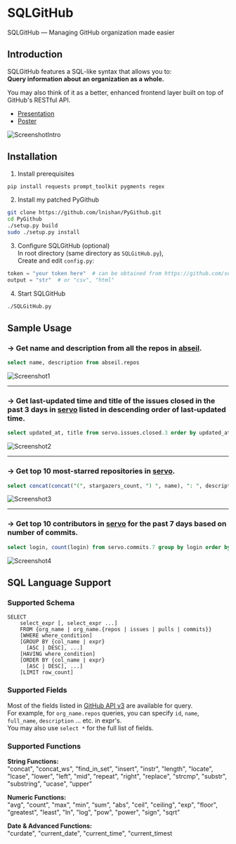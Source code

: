 # SQLGitHub

SQLGitHub — Managing GitHub organization made easier


## Introduction

SQLGitHub features a SQL-like syntax that allows you to:   
**Query information about an organization as a whole.**

You may also think of it as a better, enhanced frontend layer built on top of GitHub's RESTful API.

- [Presentation](assets/slides.pdf)
- [Poster](assets/poster.pdf)

![ScreenshotIntro](https://i.imgur.com/Ii355Ds.png)


## Installation

1. Install prerequisites  
```bash
pip install requests prompt_toolkit pygments regex
```

2. Install my patched PyGithub  
```bash
git clone https://github.com/lnishan/PyGithub.git
cd PyGithub
./setup.py build
sudo ./setup.py install
```

3. Configure SQLGitHub (optional)  
In root directory (same directory as `SQLGitHub.py`),  
Create and edit `config.py`:  
```python
token = "your token here"  # can be obtained from https://github.com/settings/tokens
output = "str"  # or "csv", "html"
```

4. Start SQLGitHub  
```bash
./SQLGitHub.py
```

## Sample Usage

### → Get name and description from all the repos in [abseil](https://github.com/abseil).

```sql
select name, description from abseil.repos
```

![Screenshot1](https://i.imgur.com/OG5c2GS.png)

---

### → Get last-updated time and title of the issues closed in the past 3 days in [servo](https://github.com/servo) listed in descending order of last-updated time.

```sql
select updated_at, title from servo.issues.closed.3 order by updated_at desc
```

![Screenshot2](https://i.imgur.com/nyXdiEh.png)

---

### → Get top 10 most-starred repositories in [servo](https://github.com/servo).

```sql
select concat(concat("(", stargazers_count, ") ", name), ": ", description) from servo.repos order by stargazers_count desc, name limit 10
```

![Screenshot3](https://i.imgur.com/sl2Ztrp.png)

---

### → Get top 10 contributors in [servo](https://github.com/servo) for the past 7 days based on number of commits.

```sql
select login, count(login) from servo.commits.7 group by login order by count(login) desc, login limit 10
```

![Screenshot4](https://i.imgur.com/2ISHbPJ.png)


## SQL Language Support

### Supported Schema

```
SELECT
    select_expr [, select_expr ...]
    FROM {org_name | org_name.{repos | issues | pulls | commits}}
    [WHERE where_condition]
    [GROUP BY {col_name | expr}
      [ASC | DESC], ...]
    [HAVING where_condition]
    [ORDER BY {col_name | expr}
      [ASC | DESC], ...]
    [LIMIT row_count]
```

### Supported Fields

Most of the fields listed in [GitHub API v3](https://developer.github.com/v3/) are available for query.  
For example, for `org_name.repos` queries, you can specify `id`, `name`, `full_name`, `description` ... etc. in expr's.  
You may also use `select *` for the full list of fields.

### Supported Functions

**String Functions:**  
"concat", "concat_ws", "find_in_set", "insert", "instr", "length", "locate", "lcase", "lower", "left", "mid", "repeat", "right", "replace", "strcmp", "substr", "substring", "ucase", “upper"

**Numeric Functions:**  
"avg", "count", "max", "min", “sum", "abs", "ceil", "ceiling", "exp", "floor", "greatest", "least", "ln", "log", "pow", "power", "sign", "sqrt"

**Date & Advanced Functions:**  
"curdate", "current_date", "current_time", "current_timest
